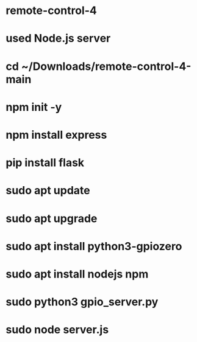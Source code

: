 # remote-control-4
# used Node.js server
# cd ~/Downloads/remote-control-4-main
# npm init -y
# npm install express
# pip install flask
# sudo apt update
# sudo apt upgrade
# sudo apt install python3-gpiozero
# sudo apt install nodejs npm
# sudo python3 gpio_server.py
# sudo node server.js
 
 
